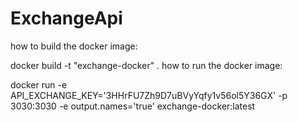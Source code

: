 # ExchangeApi
how to build the docker image:	

docker build -t "exchange-docker" .
how to run the docker image:

docker run -e API_EXCHANGE_KEY='3HHrFU7Zh9D7uBVyYqfy1v56ol5Y36GX' -p 3030:3030 -e output.names='true' exchange-docker:latest
